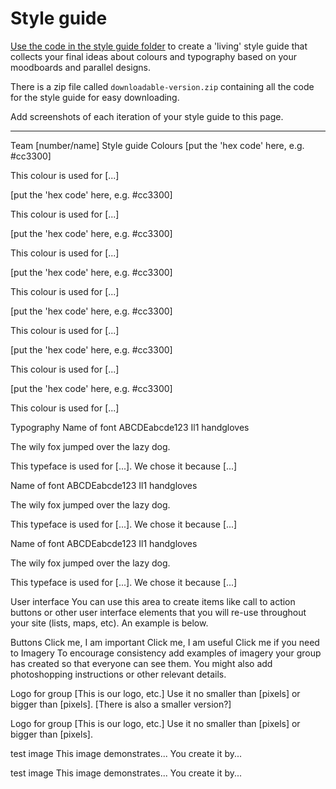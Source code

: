 # Style guide

[Use the code in the style guide folder](styleguide) to create a 'living' style guide that collects your final ideas about colours and typography based on your moodboards and parallel designs.

There is a zip file called `downloadable-version.zip` containing all the code for the style guide for easy downloading.

Add screenshots of each iteration of your style guide to this page.

---

Team [number/name] Style guide
Colours
[put the 'hex code' here, e.g. #cc3300]

This colour is used for [...]

[put the 'hex code' here, e.g. #cc3300]

This colour is used for [...]

[put the 'hex code' here, e.g. #cc3300]

This colour is used for [...]

[put the 'hex code' here, e.g. #cc3300]

This colour is used for [...]

[put the 'hex code' here, e.g. #cc3300]

This colour is used for [...]

[put the 'hex code' here, e.g. #cc3300]

This colour is used for [...]

[put the 'hex code' here, e.g. #cc3300]

This colour is used for [...]

Typography
Name of font
ABCDEabcde123 Il1 handgloves

The wily fox jumped over the lazy dog.

This typeface is used for [...]. We chose it because [...]

Name of font
ABCDEabcde123 Il1 handgloves

The wily fox jumped over the lazy dog.

This typeface is used for [...]. We chose it because [...]

Name of font
ABCDEabcde123 Il1 handgloves

The wily fox jumped over the lazy dog.

This typeface is used for [...]. We chose it because [...]

User interface
You can use this area to create items like call to action buttons or other user interface elements that you will re-use throughout your site (lists, maps, etc). An example is below.

Buttons
Click me, I am important Click me, I am useful Click me if you need to
Imagery
To encourage consistency add examples of imagery your group has created so that everyone can see them. You might also add photoshopping instructions or other relevant details.

Logo for group
[This is our logo, etc.] Use it no smaller than [pixels] or bigger than [pixels]. [There is also a smaller version?]

Logo for group
[This is our logo, etc.] Use it no smaller than [pixels] or bigger than [pixels].

test image
This image demonstrates... You create it by...

test image
This image demonstrates... You create it by...
